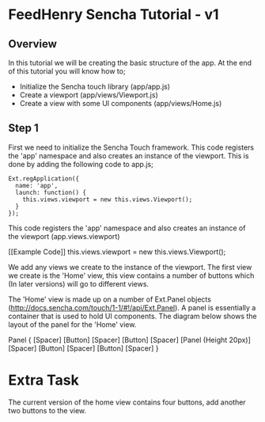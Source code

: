 # FeedHenry Sencha Tutorial - v1

## Overview

In this tutorial we will be creating the basic structure of the app. At the end of this tutorial you will know how to;

* Initialize the Sencha touch library   (app/app.js)
* Create a viewport                     (app/views/Viewport.js)
* Create a view with some UI components (app/views/Home.js)

## Step 1

First we need to initialize the Sencha Touch framework. This code registers the 'app' namespace and also creates an instance of the viewport. This is done by adding the following code to app.js;

	Ext.regApplication({
	  name: 'app',
	  launch: function() {
	    this.views.viewport = new this.views.Viewport();
	  }
	});

This code registers the 'app' namespace and also creates an instance of the viewport (app.views.viewport)

[[Example Code]]
this.views.viewport = new this.views.Viewport();

We add any views we create to the instance of the viewport. The first view we create is the 'Home' view, this view contains a number of buttons which (In later versions) will go to different views.

The 'Home' view is made up on a number of Ext.Panel objects (http://docs.sencha.com/touch/1-1/#!/api/Ext.Panel). A panel is essentially a container that is used to hold UI components. The diagram below shows the layout of the panel for the 'Home' view.

Panel
{
	[Spacer] [Button] [Spacer] [Button] [Spacer]
	[Panel (Height 20px)]
	[Spacer] [Button] [Spacer] [Button] [Spacer]
}

# Extra Task

The current version of the home view contains four buttons, add another two buttons to the view.